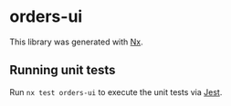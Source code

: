 # orders-ui

This library was generated with [Nx](https://nx.dev).

## Running unit tests

Run `nx test orders-ui` to execute the unit tests via [Jest](https://jestjs.io).
